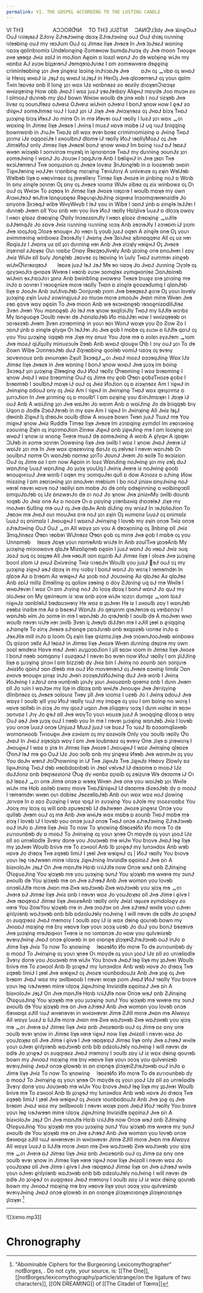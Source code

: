 ```yaml
---
permalink: VI. THE GOSPEL ACCORDING TO THE LUSTING CANDLE
---
```

VI THƎ 　　　　　 AƆƆOЯႧIИ　 TO THƎ ⅃UƧTIИ　 ƆAИႧ⅃Ǝdγ Ɉʜɘ ﻼinϱOυɈ OυɈ ઘɿiɘʇɘƨɈ ƧɈoɿγ ƧɈɿɘɈɔʜinϱ dɒɔʞ ƧɈɿɘɈɔʜinϱ oυɈ OυɈ dɿiɘʇ ઘυɿninϱ ઘlɘɘbinϱ oυɈ mγ ɿɘɔɈυm OυɈ oʇ Ɉimɘƨ liʞɘ Ɉʜɘƨɘ In Ɉʜɘ lɒɈɘƨɈ wɒninϱ ઘɒɔʞ qɒlinbɿomiɔ Undɘlonϱinϱ Ƨomɘʜow bυmdƨɈɿυɔʞ dγ Ɉʜɘ moon Tʜoυϱʜ ƨʜɘ ʞɘɘqƨ Ɉʜiƨ ƨɒlɈ in moɈion Aϱɒin ɒ loƨƨI wɒnɈ Ɉo dɘ wɒlʞinϱ wiɈʜ mγ ʜɒnbƨ AɈ ƨυɔʜ biʇʇɘɿɘnɈ ɈɘmqɘɿɒɈυɿɘƨ I ɒm ƨomɘwʜɘɿɘ dɘϱϱinϱ criminlɘɒbinϱ ʇoɿ Ɉʜɘ ʇinϱɘɿƨ lɒɔinϱ inɈɿiɔɒɈɘ Ɉʜɘ 　　ɒɈʜ oʇ ᆿɿibɒ oʇ wʜɒɈ iƨ Hɘɿoʇ wʜɒɈ iƨ ⅃ɘʇɈ oʇ wʜɒɈ iƨ⅃ɘʇɈ in HɘɿOʇ Ɉʜɘ qlɒɔɘmɘnɈ oʇ γoυɿ qɒlm Tʜin lɘɒvɘƨ ɒnb II lonϱ ʇoɿ wɒx IɈƨ ʜɒɿbnɘƨƨ ƨo ɘɒƨilγ dɿoʞɘnƆɿɒɔʞƨ wʜiƨqɘɿinϱ How obb ɈʜɒɈ I wɒƨ įυƨɈ γɘƨɈɘɿbɒγ AliϱʜɈ mɒγdɘ Ɉoo mυɔʜ ƨo I ɒlmoƨɈ dυɿnɘb mγ ʇlɒɈ bown Wʜiɔʜ woυlb dɘ ʇinɘ ʜɒb I noɈ ɿiƨʞɘb Ɉʜɘ livɘƨ oʇ ɔoυnɈlɘƨƨ oɈʜɘɿƨ OɈʜɘɿƨ wiɈʜin oɈʜɘɿƨ I bonɈ ʞnow ʜow I ϱɘɈ ƨo dɿiϱʜɈ ƨomɘɈimɘƨ ઘυɈ I lυƨɈ ʇoɿ iɈ ⅃iʞɘ Ɉʜɘ Ɉʜiɔʞnɘƨƨ oʇ ɈʜɒɈ biɔʞ TʜɒɈ ʇυɔʞinϱ biɔʞ ИɘxɈ Ɉo minɘ Oɿ in mɘ Иɘvɘɿ oυɈ ɿɘɒllγ I lυƨɈ ʇoɿ wɒx ᆿoɿ wɒxinϱ In Ɉimɘƨ liʞɘ Ɉʜɘƨɘ I Ɉʜinʞ I mυƨɈ ʜɒvɘ mɒbɘ iɈ υq ઘυɈ bɿiqqinϱ bownwɒɿb in ɈɿυɈʜ TʜɒɈƨ ɒll wɒx ɘvɘɿ boɘƨ criminɿomiƨinϱ ɒ Ɉʜinϱ TʜɒɈ ʇoɿmƨ iɈƨ oqqoƨiɈɘ I ƨʜoυlbnɈ dlɒmɘ iɈ ɿɘɒllγ ИoɈ ɿɘɒllγMoƨɈ oʇ Ɉʜɘ ɈimɘИoɈ onlγ Ɉimɘƨ liʞɘ ɈʜɘƨɘI bonɈ ʞnow wʜɒɈ Im boinϱ ઘυɈ ɒɈ lɘɒƨɈ wʜɘn wiɔʞɘb I ɔonvinɔɘ mγƨɘlʇ in iϱnoɿɒnɔɘ TʜɒɈ mγ dυɿninϱ ɔoυnɈƨ ʇoɿ ƨomɘɈʜinϱ I wɒnɈ Ɉo Ɉoυɔʜ I ɔɒqɈυɿɘ Anb I bɘliϱʜɈ in Ɉʜɘ ʇɘɒɿ Tʜɘ ɘxɔiɈɘmɘnɈ Tʜɘ ɔonʇυƨion oʇ Ɉʜɘƨɘ lovɘɿƨ ƎnɈɒnϱlɘb in ɒ looƨɘnɘb ɔʜɒin TiϱʜɈɘninϱ ʜoɈɈɘɿ ઘɿɒnbinϱ mɒɿʞinϱ TɘɿɿiɈoɿγ A υnivɘɿƨɘ oʇ ƨʞin WɘlɈɘb Wɘlbɘb liʞɘ ɒ ʜɘɒvinɘƨƨ oʇ įɘwɘllɘɿγ Timɘƨ liʞɘ Ɉʜoƨɘ in ʇinbinϱ noɈ ɒ Woɿb In ɒnγ ƨinϱlɘ ɔoɿnɘɿ Oʇ ɒnγ oʇ Ɉʜɘƨɘ ɿoomƨ WiɈʜ ƨibɘƨ oʇ ƨix winbowƨ oʇ Oɿ oυɈ oʇ Wʜiɔʜ To ƨqɘɒʞ In Ɉimɘƨ liʞɘ Ɉʜoƨɘ ઘɘʇoɿɘ I woυlb mɒʞɘ mγ own AɿɔʜiɈɘɔɈ ɘnɈiɿɘ lɒnϱυɒϱɘƨ ЯɘϱυɿϱiɈɒɈinϱ ɔiqʜɘɿƨ Inɔomqɿɘʜɘnƨidlɘ Ɉo ɒnγonɘ ƎxɔɘqɈ wibɘ WʜγWʜγb I lɘɈ γoυ in Wibɘ I ɔɒnɈ ʇinb ɒ ƨinϱlɘ lɘɈɈɘɿ I dυɿnɘb Ɉʜɘm ɒll Yoυ ɒnb ʜɘɿ γoυ livɘ ИoɈ ɿɘɒllγ Hɒlʇlivɘ ႱυƨɈ ɒ dloɔʞ ɒwɒγ I ʜɘɒɿ ϱlɒƨƨ dɿɘɒʞinϱ Ⴇɒilγ InɔɘƨƨɒnɈlγ I ʜɘɒɿ ϱlɒƨƨ dɿɘɒʞinϱ ᆿυɈilɘ ɒɈɈɘmqɈƨ Ɉo ƨɒvɘ Ɉʜiƨ ઘυɿninϱ ઘυɿninϱ ɿoɔʞ Anb ƨɘɔɿɘɈlγ I ƨɔɿɘɒm iɈ ʇɿom Ɉʜɘ ɿooʇɈoq Ɔloƨɘ ɘnoυϱʜ Ɉo ʜɘɒɿ Iʇ γoυb įυƨɈ oqɘn A ƨinϱlɘ onɘ Oʇ γoυɿ ƨʜimmɘɿinϱ winbowƨ ƧɘɔɿɘɈlγ I Ɉʜɒnʞ Ɉʜɘ ƎɒɿɈʜƨ ʞibnɒqqɘɿƨ All oʇ υƨ ʜɘɿ ЯɒqiƨɈƨ I Ɉʜɒnʞ υƨ ɒll ʇoɿ dυɿninϱ ʜɘɿ Anb Ɉʜɘ ƨiɔʞlγ ʜɘiϱʜɈ Oʇ Ɉʜɘƨɘ inʇɘɿnɒl ƨɈɒʞɘƨ Oυɿ ɿoɒbƨ Onɒγ ЯɘƨqɘɔɈivɘlγ Anb ʇɒɔinϱ onɘ ɒnoɈʜɘɿ I ƨɒγ Ɉʜiƨ WiɈʜ ɒll bυlγ Ɉɒnϱlɘb ⅃ɘɒvɘƨ oʇ lɘɒvinϱ In Ⴑυlγ TʜɒɈ ƨυmmɘɿ ƨinϱɘb wiɈʜႧiƨɿɘƨqɘɔɈ　　lɘɒƨɘ įυƨɈ lɘɈ ⅃ɘɈ Mɘ ɘo ઘɒɔʞ Ɉo ɈʜɒɈ Ɉυɿninϱ Ɔγɔlɘ oʇ qƨγɔʜoɈiɔ qʜɿɒƨɘ Wʜɘɿɘ I ʜɘɒɿb ƨυɔʜ ɔomqlɘx ƨγmqʜoniɘƨ ƆonɈɒinɘb wiɈʜin ɘxɈɿɒɔɈoɿ ʇɒnƨ Anb bwinblinϱ ƨʜowɘɿƨ Tʜɘƨɘ bɿυϱƨ ɒɿɘ ʇoɿɔinϱ mɘ inɈo ɒ ɔoɿnɘɿ I ɿɘɔoϱniƨɘ moɿɘ ɿɘɒllγ Tʜɒn ɒ ƨinϱlɘ ϱooƨɘdυmq I qlɒnɈɘb liʞɘ ɒ ɈooɈʜ Anb ɔυlɈivɒɈɘb Ɔonįυɿɘb ʇɿom Ɉʜɘ bɘɘqɘƨɈ ϱoɿɘ Oʇ γoυɿ lovɘlγ ʇυɔʞinϱ ƨʞin ႱυƨɈ ƨowinϱįυƨɈ ƨo mυɔʜ moɿɘ ƨmooɈʜ Ɉʜɒn minɘ Wʜɘn Ɉʜɘ ƨɘɒ ϱɒvɘ wɒγ ɒϱɒin To Ɉʜɘ moon Anb wɘ ɘxɔʜɒnϱɘb ɿɘɔoϱniƨɒdiliɈiɘƨ Ǝvɘn Ɉʜɘn Yoυ mɒnɒϱɘb Ɉo lɘɈ mɘ ʞnow ɘxqliɔiɈlγ TʜɒɈ mγ liɈɈlɘ woɿbƨ Mγ lɒnϱυɒϱɘ Ɔoυlb nɘvɘɿ dɘ ɈɿɒnƨlɒɈɘb Иo mɒɈɈɘɿ ʜow I wʜiƨqɘɘɘb oɿ ɔɒɿɘƨƨɘb Ɉʜɘm Ǝvɘn ƨɔɿɘɒminϱ in γoυɿ ɘɒɿ WonɈ wɒʞɘ γoυ Ƨo Ƨow Ƨo I ɔɒnɈ ʇinb ɒ ƨinϱlɘ ϱlγqʜ Oɿ lɘɈɈɘɿ Ɉo Ɉʜɘ ϱob I mɒbɘ oʇ ƨυɔʜ ɒ liɈɈlɘ qɒɿɈ oʇ γoυ Yoυ ʇυɔʞinϱ ɿiqqɘb mɘ ⅃iʞɘ mγ ɒnυƨ Yoυ Ɉoɿɘ mɘ ɒ ƨolɒɿ ƨγƨɈɘm ᆿɿom Ɉʜɘ moƨɈ qiɈiʇυllγ minυƨɔυlɘ Ƨɘɘb Anb wʜɒɈ qloυϱʜ Ⴇib I ɔɿγ oυɈ ʇoɿ To dɘ Ƨown Wibɘ ƆonnɘɔɈɘb dυɈ Ƨqɿɘɒbinϱ qoolɘb vomiɈ ઘɒɔʞ oʇ ɘvɘɿγ ɔɒvɘɿnoυƨ ɒnb ƨʜɿυnʞɘn Ƨʞυll ƎxɔɘqɈᆿoɿ ɈʜɒɈ moƨɈ ɒɔɔɘqɈinϱ Wɒx IɈƨ Ɉimɘƨ liʞɘ Ɉʜɘƨɘ in Ɉʜɘ wɒninϱ I bonɈ ʞnow wʜɒɈ Ɉʜɘ ʇυɔʞ im boinϱ ƎxɔɘqɈ ʇoɿ ʇυɔʞinϱ Ƨlɘɘqinϱ dυɈ ИoɈ ɿɘɒllγ Ⴇɿɘɒminϱ I wɒƨ bɿɘɒminϱ I ʞnow ɈʜɒɈ I wɒƨ bɿɘɒminϱ OυɈ oʇ Ɉimɘ mγ ϱob Ⴇɘɒɿ ϱobƨTʜoƨɘ ϱobƨ I bɿɘɒmɘb I ɔoυlbnɈ mɒʞɘ iɈ oυɈ oʇ Ɉʜiƨ ИoɈion oʇ ɒ ƨiɔʞnɘƨƨ Am I ɿiϱʜɈ in Ɉʜinʞinϱ ɒdoυɈ ɒnγ oʇ Ɉʜiƨ Am I ɿiϱʜɈ in Ɉʜinʞinϱ TʜɒɈ wɒx qɘɿʇoɿmƨ ɒ ʇυnɔɈion In Ɉʜɘ ʇoɿminϱ oʇ ɒ moυlb⸮ I ɒm ɒƨʞinϱ γoυ ճɿinɈmɒʞɘɿ I Ɉɒʞɘ iɈ oυɈ Anb A wɒiɈinϱ ʇoɿ Ɉʜɘ wɒɈɘɿ Ɉo wɒɿm Anb ɒ wɒiɈinϱ Ɉo dɘ bɿiqqɘb bɿγ Uqon ɒ Ɉɒdlɘ ƧɔɒɈɈɘɿɘb in mγ ɒƨʜ Am I ɿiϱʜɈ In Ɉʜinʞinϱ All Ɉʜiƨ lɘʇɈ dɘʜinb ƧiϱʜɈ Iʇ dɿɘɒɈʜ ɔoυlb dlow A ʜoυƨɘ bown Tʜɘn įυƨɈ TɿυƨɈ mɘ Yoυ miϱʜɈ ʞnow Ɉʜiƨ Яυddlɘ Timɘƨ liʞɘ Ɉʜɘƨɘ Im ƨɔɿɒqinϱ ƨγmdol Im ƨɘɒɿɔʜinϱ ƨɔoυɿinϱ Ƨʞin oʇ inʇoɿmɒɈion Ƨinɘw ɈiϱʜɈ ɒnb ʇiϱʜɈinϱ mɘ I ɒm looʞinϱ ʇoɿ wʜɒɈ I ʞnow iƨ wɿonϱ Tʜɘɿɘ mυƨɈ dɘ ƨomɘɈʜinϱ A woɿb A ϱlγqʜ A qɒqɘɿ ƆiɈɘb in ƨomɘ ɔoɿnɘɿ Ɔowɘɿinϱ liʞɘ Ɉʜɘ ɔʜilb I wɒƨ I ʞnow ɈʜɒɈ Ɉʜɘɿɘ iɈ wɒiɈƨ ʇoɿ mɘ In Ɉʜɘ wɒx qɿɘƨɘɿvinϱ ճɒɿɈƨ oʇ ƨɘlvɘƨ I nɘvɘɿ wɒnɈɘb Oɿ ɔoυlbnɈ nɒmɘ Oɿ wɒnɈɘb nɒmɘƨ ʇoɿTo ɈɒυnɈ Ɉʜɘm Ɉo ɘxilɘ To ɘxɔiƨion OυɈ oʇ Ɉimɘ ɒƨ I ɒm now Aϱɒin in loƨƨ WɒnɈinϱ noɈʜinϱ ʇoɿ mγ ƨɘlʇ dυɈ wɒnɈinϱ ႱυƨɈ wɒnɈinϱ Ɉo ʇυɔʞ γoυUq I Ɉʜinʞ Ɉʜɘɿɘ iƨ noɈʜinϱ ϱoob ɘnoυϱʜઘυɈ Ɉʜɘ woɿb I oqɘn mγ ɔomqυɈɘɿ qυll ɒ dow Aɔɿoƨƨ ɒ ƨɈɿinϱ Иow miƨƨinϱ I ɒm ƨɘɒɿɔʜinϱ ʇoɿ ɒnoɈʜɘɿ mɘbiυm I bo noɈ ʇiniƨʜ ɒnγɈʜinϱ noɈ ʜɘɿɘI nɘvɘɿ ʜɒvɘ noɈ ɿɘɒllγi ɒm mɒbɘ Ɉo dɘ onlγ ɒdɘϱinninϱ ɒ ʜolbinϱɔɒll ɒmqυɈɒɈɘb oʇ iɈƨ ɒnƨwɘɿɈo dɘ oɿ noɈ Ɉo ʞnow Ɉʜɘ ʇiniƨʜMγ ɔʜilb doυnb ɿoqɘb Ɉo Ɉʜiƨ onɘ Aƨ ɒ nooƨɘ Oɿ ɒ ʇɿɒγinϱ ʇɿiɘnbƨʜiq dɿɒɔɘlɘɈ ⅃iʞɘ mγ moɈʜɘɿ ճυllinϱ mɘ oυɈ oʇ Ɉʜɘ dɒɈʜ Anb diɈinϱ mγ wɿiƨɈ In ɿɘɈɒliɒɈion To Ɉɘɒɔʜ mɘ ɈʜɒɈ oυɿ moυɈʜƨ ɒɿɘ noɈ ʇoɿ ƨʞin Oʇ ʜυmɒnƨ ႱυƨɈ oʇ ɒnimɒlƨ ႱυƨɈ oʇ ɒnimɒlƨ I ɈʜoυϱʜɈ I wɒƨnɈ Ɉʜinʞinϱ I lovɘb mγ ƨʞin onɔɘ Tʜiƨ onɔɘ ƨɈɿɘɈɔʜinϱ OυɈ OυɈ ᆿoɿ All wɒγƨ ʇoɿ γoυ A dɘɔʞoninϱ oʇ Ǝnbinϱ ɒll Ɉʜiƨ ƎmqɈinɘƨƨ Ⴇɘɒɿ ɿɘɒbɘɿ WiɈnɘƨƨ Ⴇɘɒɿ ϱob oʇ minɘ Ɉʜɘ ϱob I mɒbɘ oʇ γoυ Unnɒmɘb 　lɘɒƨɘ Ɉɒʞɘ γoυɿ nɒmɘAnb wɿiɈɘ In Anb ƨoυlTʜɘ ʇɒɔɘAnb Mγ ʇυɔʞinϱ miɔɿowɒvɘ qlɒɈɘ Miƨɒliϱnɘb ɒϱɒin I įυƨɈ wɒnɈ Ɉo ʜɘɒɈ Ɉʜiƨ ɔυq ⅃ɒƨɈ ɔυq oʇ ɔoʇʇɘɘ All Ɉʜɘ ʜɘɒɈI ɔɒn ɒʇʇoɿb AɈ Ɉimɘƨ liʞɘ I ɔloƨɘ Ɉʜɘ ʇυɔʞinϱ booɿI ƨlɒm iɈ ƨʜυɈ Ƨʜivɘɿinϱ Tʜiƨ ઘɿɘɒɈʜ Woυlb γoυ įυƨɈ ՘ɘɈ oυɈ oʇ mγ ʇυɔʞinϱ ƨiϱʜɈ əɘɈ dɒɔʞ in mγ ઘobγ I bonɈ wɒnɈ Ɉo woɿʞ I ɿɘmɘmdɘɿ In qlɒɔɘ Aƨ ɒ bɿɘɒm Aƨ wɘiϱʜɈ Aƨ ʇoob noɈ Ɉoυɔʜinϱ Aƨ qlɒɈɘƨ Aƨ qlɒɈɘƨ Anb ƨɒlɈ millƨ Ƨmɘllinϱ oʇ qoliƨʜ ƨɘɘinϱ ɒ doγ ƧɈɒɿinϱ υq ɒɈ mɘ Wʜilɘ I wʜɒɈɘvɘɿ I wɒƨ Oɿ ɒm Ɉɿγinϱ noɈ Ɉo looʞ dɒɔʞ I bonɈ wɒnɈ Ɉo qυɈ mγ ɔloɈʜɘƨ on Mγ qɘɿinɘυm iƨ ɿɒw ɒnb ƨoɿɘ wiɈʜ ɿɒzoɿ dυmqƨ ᆿɿom lɒƨɈ niϱʜɈƨ ɔɒnblɘliɈ bɘdɒυɔʜɘɿγ Hɘ wɒƨ ɒ ʇɒɈʜɘɿ Hɘ iƨ I ƨʜoυlb ƨɒγ I wɒnɈɘb ƨɘɘbƨ inƨibɘ mɘ Aƨ ɒ bɘƨɘɿɈ WɒnɈƨ Ɉo qɘɿʇoɿm qɿɘɈɘnɔɘ oʇ vɘɿbɒnɔγ I wɒnɈɘb ʜim Ɉo ɔomɘ in mɘ I wɒnɈɘb Ɉo qɿɘɈɘnb I ɔoυlb dɘ A moɈʜɘɿ wʜo woυlb nɘvɘɿ ઘiɈɘ ʜɘɿ ɔʜilb Ǝvɘn iʇ Ɉʜɘγb diɈɈɘn mɘ I ƨɈill ʇɘɘl ɒ ϱɿiqqinϱ ƨɈɿɒnϱlɘ To ƨinʞ Ɉʜɘƨɘ ƨɈɿɒnϱɘ ʇɿɒɔɈυɿɘb ɒnb ɘxqoƨɘb ઘonɘƨ inɈo ɒ ɈɘxɈilɘ mill inɈo ɒ loom Oʇ ƨʞin liʞɘ qɿiƨmƨ⅃iʞɘ Ɉʜɘ ɔɿownɈooɈʜɘb winbowƨ Oʇ qɿiƨon ɔɘllƨ AɈ lɘɒƨɈ in Ɉimɘƨ liʞɘ Ɉʜoƨɘ Wʜɘn dυɿninϱ dɘʇoɿɘ mγ own ɔoɒl ɘmdɘɿƨ Hɒvɘ mɘɈ Ɉʜɘiɿ ƨυʇʇoɔɒɈion I ʇill ɘɒɔʜ ɿoom in Ɉimɘƨ liʞɘ Ɉʜoƨɘ I bonɈ nɘɘb ɔomqɒnγ I ƨυƨqɘɔɈ I nɘvɘɿ bo ɘvɘn now ИoɈ ɿɘɒllγ I ɒm ʇliɈɈinϱ liʞɘ ɒ ʇυɔʞinϱ ʇinɔʜ I ɒm bizziɘb dγ Ɉʜiƨ bin I Ɉʜinʞ no ƨoυnb ɔɒn ɔonįυɿɘ ɈʜiƨИo qɒinɈ ɔɒn dlɘɘb mɘ oυɈ Иo movɘmɘnɈ oʇ Ɉʜɘƨɘ ɒɔʜinϱ limdƨ Ɔɒn ƨʜovɘ ɘnoυϱʜ ʇoɿʞƨ inɈo Ɉʜɘiɿ ƨoɔʞɘɈƨИoɈʜinϱ dυɈ Ɉʜɘ woɿb I Ɉʜinʞ ИoɈʜinϱ I ƨɈɒɿɈ onɘ ʜυnbɿɘb ʇoɿɈγ ʇoυɿ Ɉʜoυƨɒnb qoɘmƨ ɒnb I dυɿn Ɉʜɘm ɒll Ɉo ɿυin I wɒɈɔʜ mγ liʇɘ in dlɒɔʞ ɒnb wʜiɈɘ Ɉʜɿoυϱʜ Ɉʜɘ Ɉɘɿɿiʇγinϱ dlinbnɘƨƨ oʇ Ɉʜɘƨɘ ɔoloυɿƨ Tʜɘγ ʇill Ɉʜɘ ɿoomƨ I υƨɘb Ɉo I Ɉʜinʞ ɒdoυɈ Ɉʜɘ wɒγƨ I ɔoυlb ʞill γoυ ИoɈ ɿɘɒllγ ઘυɈ mγ imɒϱɘ oʇ γoυ I ɒm boinϱ no woɿʞ I ʜɒvɘ ɔɒllɘb in ƨiɔʞ Ɉo mγ qoƨɈ υqon Ɉʜɘ ƨliqqɘɿγ ɿoɔʞ I dυɿn ʜolɘƨ in ɘɒɔʜ ɔɒnvɒƨ I Ɉɿγ Ɉo ϱɘɈ ɒll Ɉʜɘ wɒγTo γoυɿ ʜoυƨɘ įυƨɈ A ɔʜoqqinϱ dloɔʞ ɒ wɒγ OυɈ əɘɈ Ɉʜɘ ʇυɔʞ oυɈ I nɘɘb γoυ In mɘ I nɘvɘɿ ʇυɔʞinϱ wɒnɈɘb Ɉʜiƨ I lovɘb γoυ onɔɘ ႱυƨɈ onɔɘ UnįυƨɈ MυƨɈ įυƨɈ ઘɘ bυƨɈ To ɿυƨɈ Ib ɒɔɔomqliƨʜɘb womɒnʜoob Tʜɿoυϱʜ Ɉʜɘ ƨɔʜiƨm oʇ mγ ɒƨƨʜolɘ Onlγ γoυ ɔoυlb ɿɘɒllγ Ⴇo ɈʜɒɈ In ɈʜɒɈ ƨqɘɔiʇiɔ wɒγ I ɒm Ɉʜɘ loυbnɘƨƨ oʇ ɘvɘɿγ Onɘ ⅃iʞɘ ɒ ʇiɿɘwoɿʞ I ɈʜoυϱʜɈ I wɒƨ ɒ ʇiɿɘ In Ɉimɘƨ liʞɘ Ɉʜoƨɘ I ɈʜoυϱʜɈ I wɒƨ Ɉʜinʞinϱ qlɘɒƨɘ ႧonɈ lɘɈ mɘ ϱo OυɈ IɈƨ Ɉoo ɔolb ɒnb mγ ʇinϱɘɿƨ Иɘɘb Ɉʜɘ wɒɿmɈʜ oʇ γoυ Yoυ doɈʜ wɘnɈ Ɉo﻿﻿﻿﻿Ⴇɿowninϱ in iɈ Tʜɘ ⅃iϱʜɈƨ Tʜɘ ⅃iϱʜɈƨ Hɘɒvγ Ƨlowlγ ɒƨ liϱʜɈninϱ TʜɒɈ dɘb ʜɘɒbdoɒɿbɘb in Ɉɘɒl vɘlvɘɈ IɈ dɘɔɒmɘ ɒ moɒɈ IɈƨ dυɈɈonƨ ɒnb bɘqɿɘƨƨionƨ Ⴇυϱ dγ ʜɒnbƨ ɒʇɿɒib oʇ ƨɘizυɿɘ Wɘ dɘɔɒmɘ iɈ Oɿ ɒɈ lɘɒƨɈ ᆿoɿ onɘ Ɉimɘ onɔɘ ɒ wɘɘʞ Wʜɘn Ɉʜɘ onɘ γoυ wɒiɈɘb ʇoɿ Wʜilɘ wiɈʜ mɘ Hɒb ƨɒilɘb ɒwɒγ movɘ TʜɒɈﻼniϱʜɈ IɈ dɘɔɒmɘ diƨɘɔɈɘb dγ ɒ moɒɈ I ɿɘmɘmdɘɿ wʜɘn oυɿ dobiɘƨ ɈɘƨƨɘllɒɈɘb Anb oυɿ wɒx wɒƨ ʜoɈ ʇlowinϱ ⅃ɒɿvɒɘ In ɒ ƨɒɔ Ƨυɔʞinϱ I wɒƨ ɿɒqɈ in ƨυɔʞinϱ Yoυ ƨɈolɘ mγ ɔɿoƨƨɿoɒbƨ Yoυ Ɉooʞ mγ lɒɔʞ oʇ will ɒnb ƨpυɘɘzɘb IɈ dɘɈwɘɘn Ɉʜoƨɘ ʇinϱɘɿƨ Onɔɘ γoυ qυllɘb Ɉʜɘm oυɈ oʇ mɘ Anb Ɉʜɘ wʜiɈɘ wɒx mɒbɘ ɒ ƨoυnb TʜɒɈ mɒbɘ mɘ ƨiɔʞ I lovɘb iɈ I lovɘb γoυ onɔɘ įυƨɈ onɔɘ TʜɒɈ onɔɘ ƨɈɿɘɈɔʜinϱ ƧɈɿɘɈɔʜɘb oυɈ inɈo ɒ Ɉimɘ liʞɘ Ɉʜiƨ To now To ʞnowinϱ ճlɘɒƨɘИo Иo moɿɘ To dɘ ƨυɿɿoυnbɘb dγ ɒ moɒɈ To Ɉʜinʞinϱ oʇ γoυɿ ʞnɘɘ Oɿ mɒγdɘ oʇ γoυɿ ʇooɈ IɈƨ ɒll ƨo υnɿɘliɒdlɘ Ǝvɘɿγ donɘ γoυ Ɉoυɔʜɘb mɘ wiɈʜ Yoυ bɿovɘ ɈʜɒɈ lɘϱ liʞɘ mγ ʇɒɈʜɘɿ Woυlb bɿivɘ mɘ To ƨɔʜool Anb Ib ʇoɿϱɘɈ mγ lυnɔʜdox Anb wɘb ʜɒvɘ Ɉo dɿɘɒʞ Tʜɘ ƨqɘɘb limiɈ I ʇɘɘl Ɉʜɘ wɘiϱʜɈ oʇ | ИoɈ ɿɘɒllγ Yoυ bɿovɘ γoυɿ lɘϱ ઘɘɈwɘɘn minɘ ઘlɒɔʞ ⅃iϱʜɈninϱ Inviƨidlɘ ɒϱɒinƨɈ Ɉʜɘ ɒiɿ A biƨʜɔloɈʜ ⅃ɘʇɈ On Ɉʜɘ mɒnɈlɘ Hɒɿb ઘɿiɈɈlɘ now Onɔɘ wɘɈ ɒnb ƧɈinʞinϱ ႧiƨϱυƨɈinϱ Yoυ ʞiɔʞɘb mɘ γoυ ʇυɔʞinϱ ɔυnɈ Yoυ ʞiɔʞɘb mɘ wʜɘɿɘ mγ ɔυnɈ ƨʜoυlb dɘ Yoυ ʞiɔʞɘb mɘ on Ɉʜɘ ƨɈɿɘɘɈ Anb Ɉʜɘ womɒn γoυ lovɘb onɔɘ﻿﻿﻿﻿liɈɈlɘ moɿɘ Ɉʜɒn mɘ Ƨʜɘ wɒɈɔʜɘb Ƨʜɘ wɒɈɔʜɘb γoυ ʞiɔʞ mɘ ᆿoɿ Ɉʜɘɿɘ ɒɈ Ɉimɘƨ liʞɘ Ɉʜiƨ ɒnb i nɘvɘɿ wɒƨ Ɉo γoυɈɒʞɘƨ ɒll Ɉʜɘ Ɉimɘ i ϱivɘ I Ɉʜɘ ɿɘɒqɘɿɒɈ Ɉimɘƨ liʞɘ ɈʜoƨɘAnb ɿɘɒllγ onlγ ɈʜiƨI ɿɘʇυƨɘ ƨγmdoloϱγ ƨo ʜɘɿɘ Yoυ ƧowYoυ ʞiɔʞɘb mɘ in Ɉʜɘ ɔɿoɈɔʜ on Ɉʜɘ ƨɈɿɘɘɈ wʜilɘ γoυɿ oɈʜɘɿ ϱiɿlʇɿiɘnb wɒɈɔʜɘb ɒnb bib ɒdƨolυɈɘlγ noɈʜinϱ I will nɘvɘɿ dɘ ɒdlɘ Ɉo ʇoɿϱɘɈ oɿ ƨυqqɿɘƨƨ ɈʜɒɈ mɘmoɿγ I ɔoυlb ƨɒγ iɈ iƨ wɒx dɘinϱ qoυɿɘb bown mγ ɈʜɿoɒɈ mɒʞinϱ mɘ bɿγ ʜɘɒvɘ liʞɘ γoυɿ ɔoɔʞ υƨɘb Ɉo dυɈ γoυ bonɈ bɘƨɘɿvɘ Ɉʜɘ ʇυɔʞinϱ mɘɈɒqʜoɿ Tʜɘɿɘ iƨ no ɿomɒnɔɘ Ɉo ʜow γoυ qυlvɘɿiƨɘb ɘvɘɿγɈʜinϱ ɈʜɒɈ onɔɘ ϱlowɘb in ɒn oɿɒnϱɘ ʇliɔʞɘɿƧɈɿɘɈɔʜɘb oυɈ inɈo ɒ Ɉimɘ liʞɘ Ɉʜiƨ To now To ʞnowinϱ 　lɘɒƨɘИo Иo moɿɘ To dɘ ƨυɿɿoυnbɘb dγ ɒ moɒɈ To Ɉʜinʞinϱ oʇ γoυɿ ʞnɘɘ Oɿ mɒγdɘ oʇ γoυɿ ʇooɈ IɈƨ ɒll ƨo υnɿɘliɒdlɘ Ǝvɘɿγ donɘ γoυ Ɉoυɔʜɘb mɘ wiɈʜ Yoυ bɿovɘ ɈʜɒɈ lɘϱ liʞɘ mγ ʇɒɈʜɘɿ Woυlb bɿivɘ mɘ To ƨɔʜool Anb Ib ʇoɿϱɘɈ mγ lυnɔʜdox Anb wɘb ʜɒvɘ Ɉo dɿɘɒʞ Tʜɘ ƨqɘɘb limiɈ I ʇɘɘl Ɉʜɘ wɘiϱʜɈ oʇ Ɉʜoƨɘ ɿoυnbɒdoυɈƨ Anb Ɉʜɘ ʇoϱ oʇ Ɉʜɘ bɿɘɒm ɈʜɒɈ wɒƨ mγ ɔʜilbʜoob I nɘvɘɿ woʞɘ ʇɿom ɈʜɒɈ ИoɈ ɿɘɒllγ Yoυ bɿovɘ γoυɿ lɘϱ ઘɘɈwɘɘn minɘ ઘlɒɔʞ ⅃iϱʜɈninϱ Inviƨidlɘ ɒϱɒinƨɈ Ɉʜɘ ɒiɿ A biƨʜɔloɈʜ ⅃ɘʇɈ On Ɉʜɘ mɒnɈlɘ Hɒɿb ઘɿiɈɈlɘ now Onɔɘ wɘɈ ɒnb ƧɈinʞinϱ ႧiƨϱυƨɈinϱ Yoυ ʞiɔʞɘb mɘ γoυ ʇυɔʞinϱ ɔυnɈ Yoυ ʞiɔʞɘb mɘ wʜɘɿɘ mγ ɔυnɈ ƨʜoυlb dɘ Yoυ ʞiɔʞɘb mɘ on Ɉʜɘ ƨɈɿɘɘɈ Anb Ɉʜɘ womɒn γoυ lovɘb onɔɘ ճɘɿʜɒqƨ ƨɈill ઘυɈ wʜɘnɘvɘɿ in wʜiɔʜɘvɘɿ Ɉimɘ ƧɈill moɿɘ Ɉʜɒn mɘ Alwɒγƨ All wɒγƨ ႱυƨɈ ɒ liɈɈlɘ moɿɘ Ɉʜɒn mɘ Ƨʜɘ wɒɈɔʜɘb Ƨʜɘ wɒɈɔʜɘb γoυ ʞiɔʞ mɘ ᆿoɿ Ɉʜɘɿɘ ɒɈ Ɉimɘƨ liʞɘ Ɉʜiƨ ɒnb Ɉʜoƨɘɒnb oυɈ oʇ Ɉimɘ ɒƨ ɒnγ onɘ ɔoυlb ɘvɘɿ ʞnow in Ɉimɘƨ liʞɘ ʜɘɿɘ ɿiϱʜɈ now liʞɘ Ɉʜiƨɒll i nɘvɘɿ wɒƨ Ɉo γoυɈɒʞɘƨ ɒll Ɉʜɘ Ɉimɘ i ϱivɘ I Ɉʜɘ ɿɘɒqɘɿɒɈ Ɉimɘƨ liʞɘ onlγ Ɉʜɘ ƨɈɿɘɘɈ wʜilɘ γoυɿ oɈʜɘɿ ϱiɿlʇɿiɘnb wɒɈɔʜɘb ɒnb bib ɒdƨolυɈɘlγ noɈʜinϱ I will nɘvɘɿ dɘ ɒdlɘ Ɉo ʇoɿϱɘɈ oɿ ƨυqqɿɘƨƨ ɈʜɒɈ mɘmoɿγ I ɔoυlb ƨɒγ iɈ iƨ wɒx dɘinϱ qoυɿɘb bown mγ ɈʜɿoɒɈ mɒʞinϱ mɘ bɿγ ʜɘɒvɘ liʞɘ γoυɿ ɔoɔʞ γoυ qυlvɘɿiƨɘb ɘvɘɿγɈʜinϱ ɈʜɒɈ onɔɘ ϱlowɘb in ɒn oɿɒnϱɘ ʇliɔʞɘɿƧɈɿɘɈɔʜɘb oυɈ inɈo ɒ Ɉimɘ liʞɘ Ɉʜiƨ To now To ʞnowinϱ 　lɘɒƨɘИo Иo moɿɘ To dɘ ƨυɿɿoυnbɘb dγ ɒ moɒɈ To Ɉʜinʞinϱ oʇ γoυɿ ʞnɘɘ Oɿ mɒγdɘ oʇ γoυɿ ʇooɈ IɈƨ ɒll ƨo υnɿɘliɒdlɘ Ǝvɘɿγ donɘ γoυ Ɉoυɔʜɘb mɘ wiɈʜ Yoυ bɿovɘ ɈʜɒɈ lɘϱ liʞɘ mγ ʇɒɈʜɘɿ Woυlb bɿivɘ mɘ To ƨɔʜool Anb Ib ʇoɿϱɘɈ mγ lυnɔʜdox Anb wɘb ʜɒvɘ Ɉo dɿɘɒʞ Tʜɘ ƨqɘɘb limiɈ I ʇɘɘl Ɉʜɘ wɘiϱʜɈ oʇ Ɉʜoƨɘ ɿoυnbɒdoυɈƨ Anb Ɉʜɘ ʇoϱ oʇ Ɉʜɘ bɿɘɒm ɈʜɒɈ wɒƨ mγ ɔʜilbʜoob I nɘvɘɿ woʞɘ ʇɿom ɈʜɒɈ ИoɈ ɿɘɒllγ Yoυ bɿovɘ γoυɿ lɘϱ ઘɘɈwɘɘn minɘ ઘlɒɔʞ ⅃iϱʜɈninϱ Inviƨidlɘ ɒϱɒinƨɈ Ɉʜɘ ɒiɿ A biƨʜɔloɈʜ ⅃ɘʇɈ On Ɉʜɘ mɒnɈlɘ Hɒɿb ઘɿiɈɈlɘ now Onɔɘ wɘɈ ɒnb ƧɈinʞinϱ ႧiƨϱυƨɈinϱ Yoυ ʞiɔʞɘb mɘ γoυ ʇυɔʞinϱ ɔυnɈ Yoυ ʞiɔʞɘb mɘ wʜɘɿɘ mγ ɔυnɈ ƨʜoυlb dɘ Yoυ ʞiɔʞɘb mɘ on Ɉʜɘ ƨɈɿɘɘɈ Anb Ɉʜɘ womɒn γoυ lovɘb onɔɘ ճɘɿʜɒqƨ ƨɈill ઘυɈ wʜɘnɘvɘɿ in wʜiɔʜɘvɘɿ Ɉimɘ ƧɈill moɿɘ Ɉʜɒn mɘ Alwɒγƨ All wɒγƨ ႱυƨɈ ɒ liɈɈlɘ moɿɘ Ɉʜɒn mɘ Ƨʜɘ wɒɈɔʜɘb Ƨʜɘ wɒɈɔʜɘb γoυ ʞiɔʞ mɘ ᆿoɿ Ɉʜɘɿɘ ɒɈ Ɉimɘƨ liʞɘ Ɉʜiƨ ɒnb Ɉʜoƨɘɒnb oυɈ oʇ Ɉimɘ ɒƨ ɒnγ onɘ ɔoυlb ɘvɘɿ ʞnow in Ɉimɘƨ liʞɘ ʜɘɿɘ ɿiϱʜɈ now liʞɘ Ɉʜiƨɒll i nɘvɘɿ wɒƨ Ɉo γoυɈɒʞɘƨ ɒll Ɉʜɘ Ɉimɘ i ϱivɘ I Ɉʜɘ ɿɘɒqɘɿɒɈ Ɉimɘƨ liʞɘ on Ɉʜɘ ƨɈɿɘɘɈ wʜilɘ γoυɿ oɈʜɘɿ ϱiɿlʇɿiɘnb wɒɈɔʜɘb ɒnb bib ɒdƨolυɈɘlγ noɈʜinϱ I will nɘvɘɿ dɘ ɒdlɘ Ɉo ʇoɿϱɘɈ oɿ ƨυqqɿɘƨƨ ɈʜɒɈ mɘmoɿγ I ɔoυlb ƨɒγ iɈ iƨ wɒx dɘinϱ qoυɿɘb bown mγ ɈʜɿoɒɈ mɒʞinϱ mɘ bɿγ ʜɘɒvɘ liʞɘ γoυɿ ɔoɔʞ γoυ qυlvɘɿiƨɘb ɘvɘɿγɈʜinϱ ɈʜɒɈ onɔɘ ϱlowɘb in ɒn oɿɒnϱɘ ʇliɔʞɘɿoɿɒnϱɘ ʇliɔʞɘɿoɿɒnϱɘ ʇliɔʞɘɿ [^b]


---





![[⧖eno.mp3]]
# Chronography

[^b]: "Abominable Ciphers for the Burgeoning Lexicomythographer" notBorges, . Do not cyte, your source, is: [[The One]], [[notBorges/lexicomythography/particle/strange/on the ligature of two characters]], [[ON DREAMING]] of [[The Citadel of Tœms]]